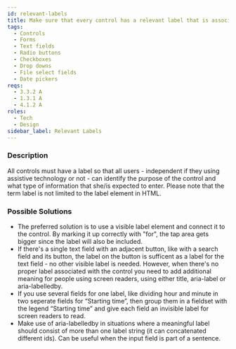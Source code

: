 ```yaml
---
id: relevant-labels
title: Make sure that every control has a relevant label that is associated with its control and that it's correctly marked up
tags:
  - Controls
  - Forms
  - Text fields
  - Radio buttons
  - Checkboxes
  - Drop downs
  - File select fields
  - Date pickers
reqs:
  - 3.3.2 A
  - 1.3.1 A
  - 4.1.2 A
roles:
  - Tech
  - Design
sidebar_label: Relevant Labels
---
```


### Description

All controls must have a label so that all users - independent if they using assistive technology or not - can identify the purpose of the control and what type of information that she/is expected to enter. Please note that the term label is not limited to the label element in HTML.

### Possible Solutions

- The preferred solution is to use a visible label element and connect it to the control. By marking it up correctly with "for", the tap area gets bigger since the label will also be included.
- If there's a single text field with an adjacent button, like with a search field and its button, the label on the button is sufficent as a label for the text field - no other visible label is needed. However, when there's no proper label associated with the control you need to add additional meaning for people using screen readers, using either title, aria-label or aria-labelledby.
- If you use several fields for one label, like dividing hour and minute in two seperate fields for “Starting time”, then group them in a fieldset with the legend “Starting time” and give each field an invisible label for screen readers to read.
- Make use of aria-labelledby in situations where a meaningful label should consist of more than one label string (it can concatenated different ids). Can be useful when the input field is part of a sentence.
